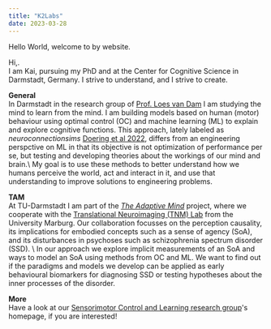 ```yaml
---
title: "K2Labs"
date: 2023-03-28
---
```


Hello World, welcome to by website.

Hi,. <br/>
I am Kai, pursuing my PhD and at the Center for Cognitive Science in Darmstadt, Germany.
I strive to understand, and I strive to create.

<b>General</b> <br/>
In Darmstadt in the research group of [Prof. Loes van Dam](https://www.psychologie.tu-darmstadt.de/institut_psy/personen_psy/personen_psy_detail_71552.de.jsp) I am studying the mind to learn from the mind. I am building models based on human (motor) behaviour using optimal control (OC) and machine learning (ML) to explain and explore cognitive functions. This approach, lately labeled as <i>neuroconnectionsims</i> [Doering et al 2022](https://arxiv.org/abs/2209.03718), differs from an engineering perspctive on ML in that its objective is not optimization of performance per se, but testing and developing theories about the workings of our mind and brain.\\
My goal is to use these methods to better understand how we humans perceive the world, act and interact in it, and use that understanding to improve solutions to engineering problems.

<b>TAM</b> <br/>
At TU-Darmstadt I am part of the <i>[The Adaptive Mind](https://www.theadaptivemind.de/)</i> project, where we cooperate with the [Translational Neuroimaging (TNM) Lab](https://tnm-lab.com/) from the University Marburg. Our collaboration focusses on the perception causality, its implications for embodied concepts such as a sense of agency (SoA), and its disturbances in psychoses such as schizophrenia spectrum disorder (SSD). \\
In our approach we explore implicit measurements of an SoA and ways to model an SoA using methods from OC and ML. We want to find out if the paradigms and models we develop can be applied as early behavioural biomarkers for diagnosing SSD or testing hypotheses about the inner processes of the disorder.

<b>More</b> <br/>
Have a look at our [Sensorimotor Control and Learning research group](https://www.psychologie.tu-darmstadt.de/sensorimotor/home_sensorimotor/people_sensorimotor/people_details_75584.en.jsp)'s homepage, if you are interested!

<!-- Hi, I'm Kai.

I like learning and understanding how things work. Our world, our systems, our minds.
The more complicated the better!
I also like teaching what I understood, discovered and solved to others.
That's why I added some topics to this site,
hoping that they help you find a solution or even get one of those sweet Aha-moments.

So, let me show you a few of the things I am enthusiastic about. -->
